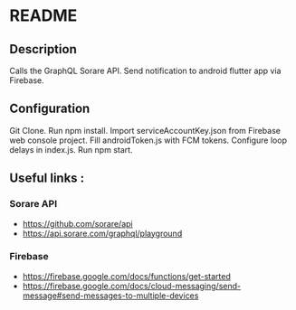 # README

## Description

Calls the GraphQL Sorare API.
Send notification to android flutter app via Firebase.

## Configuration

Git Clone.
Run npm install.
Import serviceAccountKey.json from Firebase web console project.
Fill androidToken.js with FCM tokens.
Configure loop delays in index.js.
Run npm start.

## Useful links :

### Sorare API

- https://github.com/sorare/api
- https://api.sorare.com/graphql/playground

### Firebase

- https://firebase.google.com/docs/functions/get-started
- https://firebase.google.com/docs/cloud-messaging/send-message#send-messages-to-multiple-devices

